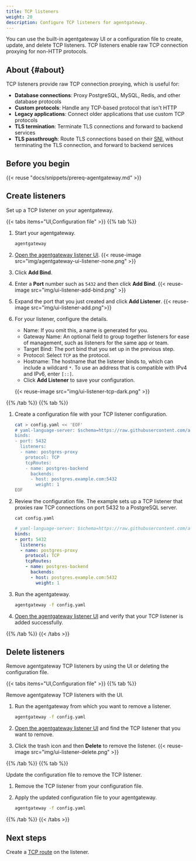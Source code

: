 ```yaml
---
title: TCP listeners
weight: 20
description: Configure TCP listeners for agentgateway.
--- 
```


You can use the built-in agentgateway UI or a configuration file to create, update, and delete TCP listeners. TCP listeners enable raw TCP connection proxying for non-HTTP protocols.

## About {#about}

TCP listeners provide raw TCP connection proxying, which is useful for:

- **Database connections**: Proxy PostgreSQL, MySQL, Redis, and other database protocols
- **Custom protocols**: Handle any TCP-based protocol that isn't HTTP
- **Legacy applications**: Connect older applications that use custom TCP protocols
- **TLS termination**: Terminate TLS connections and forward to backend services
- **TLS passthrough**: Route TLS connections based on their [SNI](https://en.wikipedia.org/wiki/Server_Name_Indication), without terminating the TLS connection, and forward to backend services

## Before you begin

{{< reuse "docs/snippets/prereq-agentgateway.md" >}}

## Create listeners

Set up a TCP listener on your agentgateway. 

{{< tabs items="UI,Configuration file" >}}
{{% tab %}}

1. Start your agentgateway. 
   ```sh
   agentgateway 
   ```

2. [Open the agentgateway listener UI](http://localhost:15000/ui/listeners/). 
   {{< reuse-image src="img/agentgateway-ui-listener-none.png" >}}

3. Click **Add Bind**. 
4. Enter a **Port** number such as `5432` and then click **Add Bind**.
   {{< reuse-image src="img/ui-listener-add-bind.png" >}}
5. Expand the port that you just created and click **Add Listener**.
   {{< reuse-image src="img/ui-listener-add.png">}}
6. For your listener, configure the details.
   * Name: If you omit this, a name is generated for you.
   * Gateway Name: An optional field to group together listeners for ease of management, such as listeners for the same app or team.
   * Target Bind: The port bind that you set up in the previous step.
   * Protocol: Select `TCP` as the protocol.
   * Hostname: The hostname that the listener binds to, which can include a wildcard `*`. To use an address that is compatible with IPv4 and IPv6, enter `[::]`.
   * Click **Add Listener** to save your configuration.
   
   {{< reuse-image src="img/ui-listener-tcp-dark.png" >}}

{{% /tab %}}
{{% tab %}}

1. Create a configuration file with your TCP listener configuration. 
   
   ```sh
   cat > config.yaml << 'EOF'
   # yaml-language-server: $schema=https://raw.githubusercontent.com/agentgateway/agentgateway/refs/heads/main/schema/local.json
   binds:
   - port: 5432
     listeners:
     - name: postgres-proxy
       protocol: TCP
       tcpRoutes:
       - name: postgres-backend
         backends:
         - host: postgres.example.com:5432
           weight: 1
   EOF
   ```

2. Review the configuration file. The example sets up a TCP listener that proxies raw TCP connections on port 5432 to a PostgreSQL server. 
   ```
   cat config.yaml
   ```

   ```yaml
   # yaml-language-server: $schema=https://raw.githubusercontent.com/agentgateway/agentgateway/refs/heads/main/schema/local.json
   binds:
   - port: 5432
     listeners:
     - name: postgres-proxy
       protocol: TCP
       tcpRoutes:
       - name: postgres-backend
         backends:
         - host: postgres.example.com:5432
           weight: 1
   ```

3. Run the agentgateway. 
   ```sh
   agentgateway -f config.yaml
   ```

4. [Open the agentgateway listener UI](http://localhost:15000/ui/listeners/) and verify that your TCP listener is added successfully. 
   
{{% /tab %}}
{{< /tabs >}}

## Delete listeners

Remove agentgateway TCP listeners by using the UI or deleting the configuration file. 

{{< tabs items="UI,Configuration file" >}}
{{% tab %}}

Remove agentgateway TCP listeners with the UI. 

1. Run the agentgateway from which you want to remove a listener. 
   ```sh
   agentgateway -f config.yaml
   ```

2. [Open the agentgateway listener UI](http://localhost:15000/ui/listeners/) and find the TCP listener that you want to remove.

3. Click the trash icon and then **Delete** to remove the listener. 
   {{< reuse-image src="img/ui-listener-delete.png" >}}

{{% /tab %}}
{{% tab %}}

Update the configuration file to remove the TCP listener.

1. Remove the TCP listener from your configuration file.
2. Apply the updated configuration file to your agentgateway.

   ```sh
   agentgateway -f config.yaml
   ```

{{% /tab %}}
{{< /tabs >}}

## Next steps

Create a [TCP route](../../traffic-management/matching#tcp-routes) on the listener.